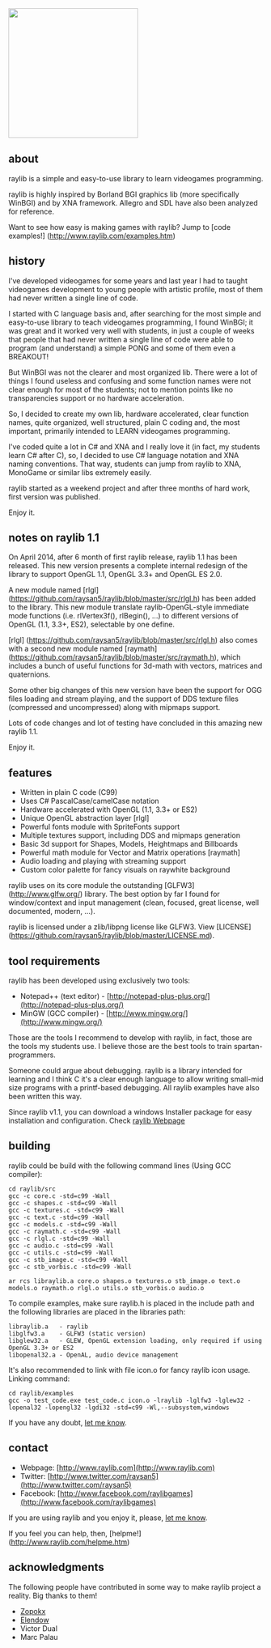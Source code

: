 <img src="http://www.raylib.com/img/fb_raylib_logo.png" width=256>

about
-----

raylib is a simple and easy-to-use library to learn videogames programming.

raylib is highly inspired by Borland BGI graphics lib (more specifically WinBGI) and by XNA framework. 
Allegro and SDL have also been analyzed for reference.

Want to see how easy is making games with raylib? Jump to [code examples!] (http://www.raylib.com/examples.htm)

history
-------

I've developed videogames for some years and last year I had to taught videogames development 
to young people with artistic profile, most of them had never written a single line of code.

I started with C language basis and, after searching for the most simple and easy-to-use library to teach 
videogames programming, I found WinBGI; it was great and it worked very well with students, in just a 
couple of weeks that people that had never written a single line of code were able to program (and understand) 
a simple PONG and some of them even a BREAKOUT!

But WinBGI was not the clearer and most organized lib. There were a lot of things I found useless and 
confusing and some function names were not clear enough for most of the students; not to mention points 
like no transparencies support or no hardware acceleration.

So, I decided to create my own lib, hardware accelerated, clear function names, quite organized, well structured, 
plain C coding and, the most important, primarily intended to LEARN videogames programming.

I've coded quite a lot in C# and XNA and I really love it (in fact, my students learn C# after C), 
so, I decided to use C# language notation and XNA naming conventions. That way, students can jump from 
raylib to XNA, MonoGame or similar libs extremely easily.

raylib started as a weekend project and after three months of hard work, first version was published.

Enjoy it.

notes on raylib 1.1
-------------------

On April 2014, after 6 month of first raylib release, raylib 1.1 has been released. This new version presents a
complete internal redesign of the library to support OpenGL 1.1, OpenGL 3.3+ and OpenGL ES 2.0.

A new module named [rlgl] (https://github.com/raysan5/raylib/blob/master/src/rlgl.h) has been added to the library. This new module translate raylib-OpenGL-style 
immediate mode functions (i.e. rlVertex3f(), rlBegin(), ...) to different versions of OpenGL (1.1, 3.3+, ES2), selectable by one define.

[rlgl] (https://github.com/raysan5/raylib/blob/master/src/rlgl.h) also comes with a second new module named [raymath] (https://github.com/raysan5/raylib/blob/master/src/raymath.h), which includes
a bunch of useful functions for 3d-math with vectors, matrices and quaternions.

Some other big changes of this new version have been the support for OGG files loading and stream playing, and the
support of DDS texture files (compressed and uncompressed) along with mipmaps support.

Lots of code changes and lot of testing have concluded in this amazing new raylib 1.1.

Enjoy it.

features
--------
 
   *  Written in plain C code (C99)
   *  Uses C# PascalCase/camelCase notation
   *  Hardware accelerated with OpenGL (1.1, 3.3+ or ES2)
   *  Unique OpenGL abstraction layer [rlgl]
   *  Powerful fonts module with SpriteFonts support
   *  Multiple textures support, including DDS and mipmaps generation
   *  Basic 3d support for Shapes, Models, Heightmaps and Billboards
   *  Powerful math module for Vector and Matrix operations [raymath]
   *  Audio loading and playing with streaming support
   *  Custom color palette for fancy visuals on raywhite background

raylib uses on its core module the outstanding [GLFW3] (http://www.glfw.org/) library. The best option by far I found for 
window/context and input management (clean, focused, great license, well documented, modern, ...). 

raylib is licensed under a zlib/libpng license like GLFW3. View [LICENSE] (https://github.com/raysan5/raylib/blob/master/LICENSE.md).

tool requirements
------------------

raylib has been developed using exclusively two tools: 

   * Notepad++ (text editor) - [http://notepad-plus-plus.org/](http://notepad-plus-plus.org/)
   * MinGW (GCC compiler) - [http://www.mingw.org/](http://www.mingw.org/)
   
Those are the tools I recommend to develop with raylib, in fact, those are the tools my students use. 
I believe those are the best tools to train spartan-programmers.

Someone could argue about debugging. raylib is a library intended for learning and I think C it's a clear enough language
to allow writing small-mid size programs with a printf-based debugging. All raylib examples have also been written this way.

Since raylib v1.1, you can download a windows Installer package for easy installation and configuration. Check [raylib Webpage](http://www.raylib.com/)

building
--------

raylib could be build with the following command lines (Using GCC compiler):

	cd raylib/src
	gcc -c core.c -std=c99 -Wall
	gcc -c shapes.c -std=c99 -Wall
	gcc -c textures.c -std=c99 -Wall
	gcc -c text.c -std=c99 -Wall
	gcc -c models.c -std=c99 -Wall
	gcc -c raymath.c -std=c99 -Wall
    gcc -c rlgl.c -std=c99 -Wall
	gcc -c audio.c -std=c99 -Wall
    gcc -c utils.c -std=c99 -Wall
    gcc -c stb_image.c -std=c99 -Wall
    gcc -c stb_vorbis.c -std=c99 -Wall
    
	ar rcs libraylib.a core.o shapes.o textures.o stb_image.o text.o models.o raymath.o rlgl.o utils.o stb_vorbis.o audio.o

To compile examples, make sure raylib.h is placed in the include path and the following libraries are placed in the libraries path:

    libraylib.a   - raylib
    libglfw3.a    - GLFW3 (static version)
    libglew32.a   - GLEW, OpenGL extension loading, only required if using OpenGL 3.3+ or ES2
    libopenal32.a - OpenAL, audio device management
    
It's also recommended to link with file icon.o for fancy raylib icon usage. Linking command:

	cd raylib/examples
	gcc -o test_code.exe test_code.c icon.o -lraylib -lglfw3 -lglew32 -lopenal32 -lopengl32 -lgdi32 -std=c99 -Wl,--subsystem,windows
    
If you have any doubt, [let me know][raysan5].

contact
-------

   * Webpage: [http://www.raylib.com](http://www.raylib.com)
   * Twitter: [http://www.twitter.com/raysan5](http://www.twitter.com/raysan5)
   * Facebook: [http://www.facebook.com/raylibgames](http://www.facebook.com/raylibgames)

If you are using raylib and you enjoy it, please, [let me know][raysan5].

If you feel you can help, then, [helpme!] (http://www.raylib.com/helpme.htm)

acknowledgments
---------------

The following people have contributed in some way to make raylib project a reality. Big thanks to them!

 - [Zopokx](https://github.com/Zopokx)
 - [Elendow](http://www.elendow.com)
 - Victor Dual
 - Marc Palau
	
[raysan5]: mailto:raysan@raysanweb.com "Ramon Santamaria - Ray San"
